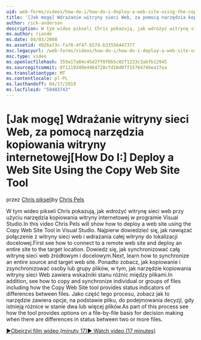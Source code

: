 ```yaml
---
uid: web-forms/videos/how-do-i/how-do-i-deploy-a-web-site-using-the-copy-web-site-tool
title: '[Jak mogę] Wdrażanie witryny sieci Web, za pomocą narzędzia kopiowania witryny internetowej | Dokumentacja firmy Microsoft'
author: rick-anderson
description: W tym wideo pikseli Chris pokazują, jak wdrożyć witrynę sieci web przy użyciu narzędzia kopiowania witryny internetowej w programie Visual Studio. Najpierw dowiedzieć się, jak połączyć się z witryny sieci web i...
ms.author: riande
ms.date: 04/03/2008
ms.assetid: 4926a73c-fa70-4f47-b57d-b33556447377
msc.legacyurl: /web-forms/videos/how-do-i/how-do-i-deploy-a-web-site-using-the-copy-web-site-tool
msc.type: video
ms.openlocfilehash: 359a17a04c45d2ff0f0b5c02f1233c3abfb12945
ms.sourcegitcommit: 0f1119340e4464720cfd16d0ff15764746ea1fea
ms.translationtype: MT
ms.contentlocale: pl-PL
ms.lasthandoff: 04/17/2019
ms.locfileid: "59403743"
---
```

# <a name="how-do-i-deploy-a-web-site-using-the-copy-web-site-tool"></a><span data-ttu-id="55d2e-104">[Jak mogę] Wdrażanie witryny sieci Web, za pomocą narzędzia kopiowania witryny internetowej</span><span class="sxs-lookup"><span data-stu-id="55d2e-104">[How Do I:] Deploy a Web Site Using the Copy Web Site Tool</span></span>

<span data-ttu-id="55d2e-105">przez [Chris pikseli](https://twitter.com/chrispels)</span><span class="sxs-lookup"><span data-stu-id="55d2e-105">by [Chris Pels](https://twitter.com/chrispels)</span></span>

<span data-ttu-id="55d2e-106">W tym wideo pikseli Chris pokazują, jak wdrożyć witrynę sieci web przy użyciu narzędzia kopiowania witryny internetowej w programie Visual Studio.</span><span class="sxs-lookup"><span data-stu-id="55d2e-106">In this video Chris Pels will show how to deploy a web site using the Copy Web Site Tool in Visual Studio.</span></span> <span data-ttu-id="55d2e-107">Najpierw dowiedzieć się, jak nawiązać połączenie z witryny sieci web i wdrażania całej witryny do lokalizacji docelowej.</span><span class="sxs-lookup"><span data-stu-id="55d2e-107">First see how to connect to a remote web site and deploy an entire site to the target location.</span></span> <span data-ttu-id="55d2e-108">Dowiedz się, jak synchronizować całą witrynę sieci web źródłowym i docelowym.</span><span class="sxs-lookup"><span data-stu-id="55d2e-108">Next, learn how to synchronize an entire source and target web site.</span></span> <span data-ttu-id="55d2e-109">Ponadto zobacz, jak kopiowanie i zsynchronizować osoby lub grupy plików, w tym, jak narzędzie kopiowania witryny sieci Web zawiera wskaźniki stanu różnic między plikami.</span><span class="sxs-lookup"><span data-stu-id="55d2e-109">In addition, see how to copy and synchronize individual or groups of files including how the Copy Web Site tool provides status indicators of differences between files.</span></span> <span data-ttu-id="55d2e-110">Jako część tego procesu, zobacz jak to narzędzie zawiera opcje, na podstawie pliku, do podejmowania decyzji, gdy istnieją różnice w stanie dwa lub więcej plików.</span><span class="sxs-lookup"><span data-stu-id="55d2e-110">As part of this process see how the tool provides options on a file-by-file basis for decision making when there are differences in status between two or more files.</span></span>

[<span data-ttu-id="55d2e-111">&#9654;Obejrzyj film wideo (minuty 17)</span><span class="sxs-lookup"><span data-stu-id="55d2e-111">&#9654; Watch video (17 minutes)</span></span>](https://channel9.msdn.com/Blogs/ASP-NET-Site-Videos/how-do-i-deploy-a-web-site-using-the-copy-web-site-tool)
